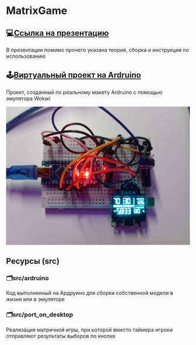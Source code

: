 # MatrixGame

## :computer:[Ссылка на презентацию](https://docs.google.com/presentation/d/199Ucdy26b98wDu1JAfwCANxR6Ri18mbJcGqCX_KfC_4/edit?usp=sharing)
В презентации помимо прочего указана теория, сборка и инструкция по использованию

## :joystick:[Виртуальный проект на Ardruino](https://wokwi.com/projects/417100984973198337)
Проект, созданный по реальному макету Ardruino с помощью эмулятора Wokwi

![Макет Ardruino](layout.jpg)

## Ресурсы (src)
### :card_index_dividers:src/ardruino
Код выполненный на Ардруино для сборки собственной модели в жизни или в эмуляторе

### :card_index_dividers:src/port_on_desktop
Реализация матричной игры, при которой вместо таймера игроки отправляют результаты выборов по кнопке
